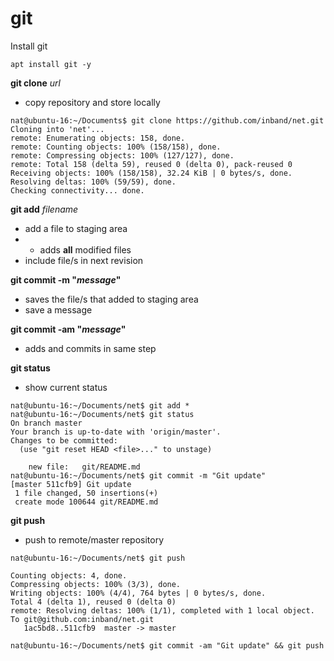 # git

Install git

```
apt install git -y
```

**git clone** *url*

 - copy repository and store locally

```
nat@ubuntu-16:~/Documents$ git clone https://github.com/inband/net.git
Cloning into 'net'...
remote: Enumerating objects: 158, done.
remote: Counting objects: 100% (158/158), done.
remote: Compressing objects: 100% (127/127), done.
remote: Total 158 (delta 59), reused 0 (delta 0), pack-reused 0
Receiving objects: 100% (158/158), 32.24 KiB | 0 bytes/s, done.
Resolving deltas: 100% (59/59), done.
Checking connectivity... done. 
```

**git add** *filename*
 
 - add a file to staging area
 - * adds **all** modified files
 - include file/s in next revision

**git commit -m "*message*"**

 - saves the file/s that added to staging area
 - save a message

**git commit -am "*message*"**

 - adds and commits in same step


**git status**

 - show current status

```
nat@ubuntu-16:~/Documents/net$ git add *
nat@ubuntu-16:~/Documents/net$ git status
On branch master
Your branch is up-to-date with 'origin/master'.
Changes to be committed:
  (use "git reset HEAD <file>..." to unstage)

	new file:   git/README.md
nat@ubuntu-16:~/Documents/net$ git commit -m "Git update"
[master 511cfb9] Git update
 1 file changed, 50 insertions(+)
 create mode 100644 git/README.md
```

**git push**

 - push to remote/master repository

```
nat@ubuntu-16:~/Documents/net$ git push

Counting objects: 4, done.
Compressing objects: 100% (3/3), done.
Writing objects: 100% (4/4), 764 bytes | 0 bytes/s, done.
Total 4 (delta 1), reused 0 (delta 0)
remote: Resolving deltas: 100% (1/1), completed with 1 local object.
To git@github.com:inband/net.git
   1ac5bd8..511cfb9  master -> master

```


```
nat@ubuntu-16:~/Documents/net$ git commit -am "Git update" && git push
```
